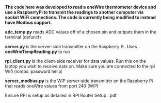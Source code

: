 **The code here was developed to read a oneWire thermometer device and use a RaspberryPi to transmit the readings to another computer via socket WiFi connections. The code is currently being modified to instead have Modbus support.**

**adc_temp.py** reads ADC values off of a chosen pin and outputs them in the terminal (defunct)

**server.py** is the server-side transmitter on the Raspberry Pi. Uses **oneWrieTempReading.py** to run

**rpi_client.py** is the client-side receiver for data values. Run this on the laptop you wish to receive data on. Make sure you are connected to the rpi Wifi (romps: password hello)

**server_modbus.py** is the WIP server-side transmitter on the Raspberry Pi that reads oneWire values from port 240 (WIP)

Ensure RPI is setup as detailed in RPI Router Setup . pdf

